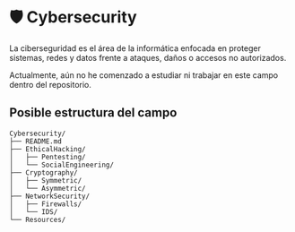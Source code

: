 # 🛡️ Cybersecurity

La ciberseguridad es el área de la informática enfocada en proteger sistemas, redes y datos frente a ataques, daños o accesos no autorizados.

Actualmente, aún no he comenzado a estudiar ni trabajar en este campo dentro del repositorio.

## Posible estructura del campo

```
Cybersecurity/
├── README.md
├── EthicalHacking/
│   ├── Pentesting/
│   └── SocialEngineering/
├── Cryptography/
│   ├── Symmetric/
│   └── Asymmetric/
├── NetworkSecurity/
│   ├── Firewalls/
│   └── IDS/
└── Resources/
```
